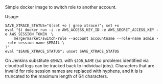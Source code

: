 Simple docker image to switch role to another account.

Usage:

    SAVE_XTRACE_STATUS="$(set +o | grep xtrace)"; set +x
    eval "$( docker run -i -e AWS_ACCESS_KEY_ID -e AWS_SECRET_ACCESS_KEY -e AWS_SESSION_TOKEN  \
        mergermarket/switch-role --account accountname --role-name admin --role-session-name $EMAIL \
    )"
    eval "$SAVE_XTRACE_STATUS"; unset SAVE_XTRACE_STATUS

On Jenkins substitute `$EMAIL` with `$JOB_NAME` (so problems identified via cloudtrail logs can be tracked back to individual jobs). Characters that are invalid for role session names are replaced with hyphens, and it is is truncated to the maximum length of 64 characters.
